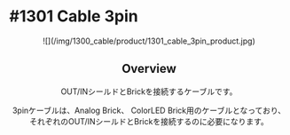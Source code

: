 # #1301 Cable 3pin

<center>![](/img/1300_cable/product/1301_cable_3pin_product.jpg)
<!--COLORME-->

## Overview
OUT/INシールドとBrickを接続するケーブルです。

3pinケーブルは、Analog Brick、 ColorLED Brick用のケーブルとなっており、それぞれのOUT/INシールドとBrickを接続するのに必要になります。

